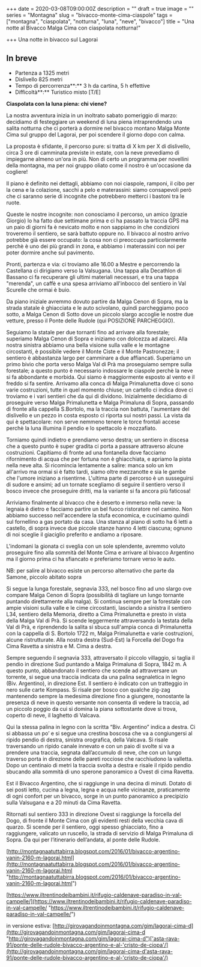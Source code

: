 +++
date = 2020-03-08T09:00:00Z
description = ""
draft = true
image = ""
series = "Montagna"
slug = "bivacco-monte-cima-ciaspole"
tags = ["montagna", "ciaspolata", "notturna", "luna", "neve", "bivacco"]
title = "Una notte al Bivacco Malga Cima con ciaspolata notturna!"

+++
Una notte in bivacco sul Lagorai

## In breve

* Partenza a 1325 metri
* Dislivello 825 metri
* Tempo di percorrenza**:**  3 h da cartina, 5 h effettive
* Difficoltà**:** Turistico misto \[T/E\]

**Ciaspolata con la luna piena: chi viene?**

La nostra avventura inizia in un inoltrato sabato pomeriggio di marzo: decidiamo di festeggiare un weekend di luna piena intraprendendo una salita notturna che ci porterà a dormire nel bivacco montano Malga Monte Cima sul gruppo del Lagorai, per poi scendere il giorno dopo con calma.

La proposta è sfidante, il percorso pure: si tratta di X km per X di dislivello, circa 3 ore di camminata previste in estate, con la neve prevediamo di impiegarne almeno un'ora in più. Non di certo un programma per novellini della montagna, ma per noi gruppo oliato come il nostro è un'occasione da cogliere!

Il piano è definito nei dettagli, abbiamo con noi ciaspole, ramponi, il cibo per la cena e la colazione, sacchi a pelo e materassini: siamo consapevoli però che ci saranno serie di incognite che potrebbero metterci i bastoni tra le ruote.

Queste le nostre incognite: non conosciamo il percorso, un amico (grazie Giorgio) lo ha fatto due settimane prima e ci ha passato la traccia GPS ma un paio di giorni fa è nevicato molto e non sappiamo in che condizioni troveremo il sentiero, se sarà battuto oppure no.  Il bivacco al nostro arrivo potrebbe già essere occupato:  la cosa non ci preoccupa particolarmente perchè è uno dei più grandi in zona, e abbiamo i materassini con noi per poter dormire anche sul pavimento.

Pronti, partenza e via: ci troviamo alle 16.00 a Mestre e percorrendo la Castellana ci dirigiamo verso la Valsugana. Una tappa alla Decathlon di Bassano ci fa recuperare gli ultimi materiali necessari, e tra una tappa "merenda", un caffè e una spesa arriviamo all'inbocco del sentiero in Val Scurelle che ormai è buio.

Da piano iniziale avremmo dovuto partire da Malga Cenon di Sopra, ma la strada statale è ghiacciata e le auto scivolano, quindi parcheggiamo poco sotto, a Malga Cenon di Sotto dove un piccolo slargo accoglie le nostre due vetture, presso il Ponte delle Rudole (qui POSIZIONE PARCHEGGIO).

Seguiamo la statale per due tornanti fino ad arrivare alla forestale; superiamo Malga Cenon di Sopra e iniziamo con dolcezza ad alzarci. Alla nostra sinistra abbiamo una bella visione sulla valle e le montagne circostanti, è possibile vedere il Monte Ciste e il Monte Pastronezze; il sentiero è abbastanza largo per camminare a due affiancati. Superiamo un primo bivio che porta verso Malga Val di Prà ma proseguiamo sempre sulla forestale; a questo punto è necessario indossare le ciaspole perchè la neve si fa abbondante e morbida. Qui siamo è maggiormente esposto al vento e il freddo si fa sentire. Arrivamo alla conca di Malga Primalunetta dove ci sono varie costruzioni, tutte in quel momento chiuse; un cartello ci indica dove ci troviamo e i vari sentieri che da qui di dividono. Inizialmente decidiamo di proseguire verso Malga Primalunetta e Malga Primaluna di Sopra, passando di fronte alla cappella S.Bortolo, ma la traccia non  battuta, l'aumentare del dislivello e un pezzo in costa esposto ci riporta sui nostri passi. La vista da qui è spettacolare: non serve nemmeno tenere le torce frontali accese perchè la luna illumina il pendio e lo spettacolo è mozzafiato.

Torniamo quindi indietro e prendiamo verso  destra; un sentiero in discesa che a questo punto è super gradita ci porta a passare attraverso alcune costruzioni. Capitiamo di fronte ad una fontanella dove facciamo rifornimento di acqua che per fortuna non è ghiacchiata, e apriamo la pista nella neve alta. Si ricomincia lentamente a salire: manca solo un km all'arrivo ma ormai si è fatto tardi, siamo oltre mezzanotte e sia le gambe che l'umore iniziano a risentirne. L'ultima parte di percorso è un susseguirsi di sudore e ansimi; ad un tornate scegliamo di seguire il sentiero verso il bosco invece che proseguire dritti, ma la variante si fa ancora più faticosa!

Arriviamo finalmente al bivacco che è deserto e immerso nella neve: la legnaia è dietro e facciamo partire un bel fuoco ristoratore nel camino. Non abbiamo successo nell'accendere la stufa economica, e cuciniamo quindi sul fornellino a gas portato da casa. Una stanza al piano di sotto ha 6 letti a castello, di sopra invece due piccole stanze hanno 4 letti ciascuna; ognuno di noi sceglie il giaciglio preferito e andiamo a riposare.

L'indomani la gionata ci sveglia con un sole splendente, avremmo voluto proseguire fino alla sommità del Monte Cima e arrivare al bivacco Argentino ma il giorno prima ci ha sfiancato e preferiamo tornare verso le auto.

NB: per salire al bivacco esiste un percorso alternativo che parte da Samone, piccolo abitato sopra

Si segue la lunga forestale, segnavia 333, nel bosco fino ad uno slargo ove compare Malga Cenon di Sopra (possibilità di tagliare un lungo tornante puntando direttamente alla malga). Si continua sempre per la forestale con ampie visioni sulla valle e le cime circostanti, lasciando a sinistra il sentiero L34, sentiero della Memoria, diretto a Cima Primalunetta e presto in vista della Malga Val di Prà. Si scende leggermente attraversando la testata della Val di Prà, e riprendendo la salita si sbuca sull'ampia conca di Primalunetta con la cappella di S. Bortolo 1722 m, Malga Primalunetta e varie costruzioni, alcune ristrutturate. Alla nostra destra (Sud-Est) la Forcella del Dogo fra Cima Ravetta a sinistra e M. Cima a destra.

Sempre seguendo il segnavia 333, attraversato il piccolo villaggio, si taglia il pendio in direzione Sud puntando a Malga Primaluna di Sopra, 1842 m. A questo punto, abbandonato il sentiero che scende ad attraversare un torrente, si segue una traccia indicata da una palina segnaletica in legno (Biv. Argentino), in direzione Est. Il sentiero è indicato con un tratteggio in nero sulle carte Kompass. Si risale per bosco con qualche zig-zag mantenendo sempre la medesima direzione fino a giungere, nonostante la presenza di neve in questo versante non consenta di vedere la traccia, ad un piccolo poggio da cui si domina la piana sottostante dove si trova, coperto di neve, il laghetto di Valcava.

Qui la stessa palina in legno con la scritta “Biv. Argentino” indica a destra. Ci si abbassa un po’ e si segue una crestina boscosa che va a congiungersi al ripido pendio di destra, sinistra orografica, della Valcava. Si risale traversando un ripido canale innevato e con un paio di svolte si va a prendere una traccia, segnata dall’accumulo di neve, che con un lungo traverso porta in direzione delle pareti rocciose che racchiudono la valletta. Dopo un centinaio di metri la traccia svolta a destra e risale il ripido pendio sbucando alla sommità di uno sperone panoramico a Ovest di cima Ravetta.

Est il Bivacco Argentino, che si raggiunge in una decina di minuti. Dotato di sei posti letto, cucina a legna, legna e acqua nelle vicinanze, praticamente di ogni confort per un bivacco, sorge in un punto panoramico a precipizio sulla Valsugana e a 20 minuti da Cima Ravetta.

Ritornati sul sentiero 333 in direzione Ovest si raggiunge la forcella del Dogo, di fronte il Monte Cima con gli evidenti resti della vecchia cava di quarzo. Si scende per il sentiero, oggi spesso ghiacciato, fino a raggiungere, valicato un ruscello, la strada di servizio di Malga Primaluna di Sopra. Da qui per l’itinerario dell’andata, al ponte delle Rudole.

[http://montagnaatuttabirra.blogspot.com/2016/01/bivacco-argentino-vanin-2160-m-lagorai.html](http://montagnaatuttabirra.blogspot.com/2016/01/bivacco-argentino-vanin-2160-m-lagorai.html "http://montagnaatuttabirra.blogspot.com/2016/01/bivacco-argentino-vanin-2160-m-lagorai.html")

[https://www.iltrentinodeibambini.it/rifugio-caldenave-paradiso-in-val-campelle/](https://www.iltrentinodeibambini.it/rifugio-caldenave-paradiso-in-val-campelle/ "https://www.iltrentinodeibambini.it/rifugio-caldenave-paradiso-in-val-campelle/")

in versione estiva: [http://girovagandoinmontagna.com/gim/lagorai-cima-d](http://girovagandoinmontagna.com/gim/lagorai-cima-d "http://girovagandoinmontagna.com/gim/lagorai-cima-d")['asta-rava-91/ponte-delle-rudole-bivacco-argentino-e-al-'cristo-de-ciopa'/](http://girovagandoinmontagna.com/gim/lagorai-cima-d'asta-rava-91/ponte-delle-rudole-bivacco-argentino-e-al-'cristo-de-ciopa'/)